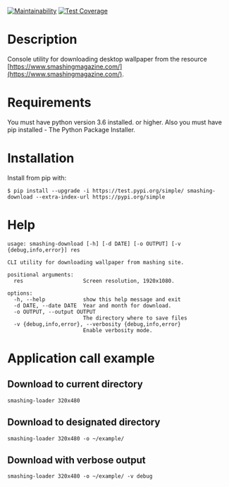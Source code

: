 [![Maintainability](https://api.codeclimate.com/v1/badges/e1a64d12d2ef22070d46/maintainability)](https://codeclimate.com/github/Aleksey94Dan/smashing-download/maintainability) [![Test Coverage](https://api.codeclimate.com/v1/badges/e1a64d12d2ef22070d46/test_coverage)](https://codeclimate.com/github/Aleksey94Dan/smashing-download/test_coverage)


# Description
Console utility for downloading desktop wallpaper from the resource [https://www.smashingmagazine.com/](https://www.smashingmagazine.com/).

# Requirements

You must have python version 3.6 installed. or higher.
Also you must have pip installed - The Python Package Installer.

# Installation

Install from pip with:

```
$ pip install --upgrade -i https://test.pypi.org/simple/ smashing-download --extra-index-url https://pypi.org/simple

```


# Help

    usage: smashing-download [-h] [-d DATE] [-o OUTPUT] [-v {debug,info,error}] res

    CLI utility for downloading wallpaper from mashing site.

    positional arguments:
      res                   Screen resolution, 1920x1080.

    options:
      -h, --help            show this help message and exit
      -d DATE, --date DATE  Year and month for download.
      -o OUTPUT, --output OUTPUT
                            The directory where to save files
      -v {debug,info,error}, --verbosity {debug,info,error}
                            Enable verbosity mode.


# Application call example
## Download to current directory

    smashing-loader 320x480

## Download to designated directory

    smashing-loader 320x480 -o ~/example/

## Download with verbose output

    smashing-loader 320x480 -o ~/example/ -v debug
